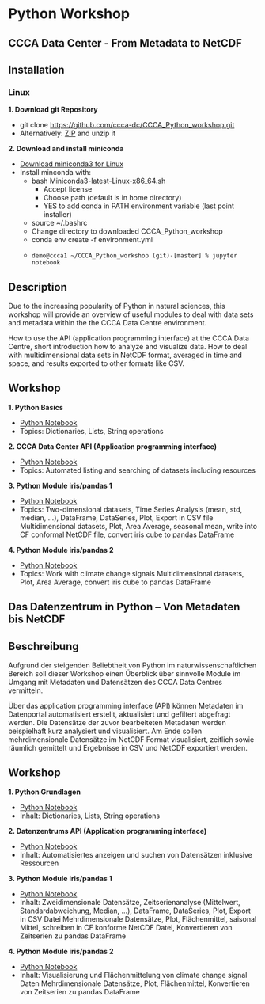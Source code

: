 # Python Workshop 
## CCCA Data Center - From Metadata to NetCDF

## Installation

### Linux

**1. Download git Repository**
- git clone https://github.com/ccca-dc/CCCA_Python_workshop.git
- Alternatively: [ZIP](https://github.com/ccca-dc/CCCA_Python_workshop/archive/master.zip) and unzip it

**2. Download and install miniconda**
- [Download miniconda3 for Linux](https://conda.io/miniconda.html)
- Install minconda with:
    * bash Miniconda3-latest-Linux-x86_64.sh
      - Accept license
      - Choose path (default is in home directory)
      - YES to add conda in PATH environment variable (last point installer)
  * source ~/.bashrc
  * Change directory to downloaded CCCA\_Python\_workshop
  * conda env create -f environment.yml
  * ```console
    demo@ccca1 ~/CCCA_Python_workshop (git)-[master] % jupyter notebook
    ```

## Description
Due to the increasing popularity of Python in natural sciences, this workshop
will provide an overview of useful modules to deal with data sets and metadata
within the the CCCA Data Centre environment.

How to use the API (application programming interface) at the CCCA Data Centre,
short introduction how to analyze and visualize data. How to deal with
multidimensional data sets in NetCDF format, averaged in time and space, and
results exported to other formats like CSV.

## Workshop
**1. Python Basics**
- [Python Notebook](https://nbviewer.jupyter.org/github/ccca-dc/CCCA_Python_workshop/blob/master/01_python-basics.ipynb)
- Topics: Dictionaries, Lists, String operations

**2. CCCA Data Center API (Application programming interface)**
- [Python Notebook](https://nbviewer.jupyter.org/github/ccca-dc/CCCA_Python_workshop/blob/master/02_ckan-api.ipynb)
- Topics: Automated listing and searching of datasets including resources

**3. Python Module iris/pandas 1**
- [Python Notebook](https://nbviewer.jupyter.org/github/ccca-dc/CCCA_Python_workshop/blob/master/03_iris_pandas.ipynb)
- Topics: Two-dimensional datasets, Time Series Analysis (mean, std, median, ...), DataFrame, DataSeries, Plot, Export in CSV file
Multidimensional datasets, Plot, Area Average, seasonal mean, write into CF conformal NetCDF file, convert iris cube to pandas DataFrame

**4. Python Module iris/pandas 2**
- [Python Notebook](https://nbviewer.jupyter.org/github/ccca-dc/CCCA_Python_workshop/blob/master/04_climate_change_signal.ipynb)
- Topics: Work with climate change signals
Multidimensional datasets, Plot, Area Average, convert iris cube to pandas DataFrame


## Das Datenzentrum in Python – Von Metadaten bis NetCDF

## Beschreibung
Aufgrund der steigenden Beliebtheit von Python im naturwissenschaftlichen
Bereich soll dieser Workshop einen Überblick über sinnvolle Module im Umgang mit
Metadaten und Datensätzen des CCCA Data Centres vermitteln.

Über das application programming interface (API) können Metadaten im Datenportal
automatisiert erstellt, aktualisiert und gefiltert abgefragt werden. Die
Datensätze der zuvor bearbeiteten Metadaten werden beispielhaft kurz analysiert
und visualisiert. Am Ende sollen mehrdimensionale Datensätze im NetCDF Format
visualisiert, zeitlich sowie räumlich gemittelt und Ergebnisse in CSV und NetCDF
exportiert werden.

## Workshop
**1. Python Grundlagen**
- [Python Notebook](https://nbviewer.jupyter.org/github/ccca-dc/CCCA_Python_workshop/blob/master/01_python-basics.ipynb)
- Inhalt: Dictionaries, Lists, String operations

**2. Datenzentrums API (Application programming interface)**
- [Python Notebook](https://nbviewer.jupyter.org/github/ccca-dc/CCCA_Python_workshop/blob/master/02_ckan-api.ipynb)
- Inhalt: Automatisiertes anzeigen und suchen von Datensätzen inklusive Ressourcen

**3. Python Module iris/pandas 1**
- [Python Notebook](https://nbviewer.jupyter.org/github/ccca-dc/CCCA_Python_workshop/blob/master/03_iris_pandas.ipynb)
- Inhalt: Zweidimensionale Datensätze, Zeitserienanalyse (Mittelwert, Standardabweichung, Median, ...), DataFrame, DataSeries, Plot, Export in CSV Datei
Mehrdimensionale Datensätze, Plot, Flächenmittel, saisonal Mittel, schreiben in CF konforme NetCDF Datei, Konvertieren von Zeitserien zu pandas DataFrame

**4. Python Module iris/pandas 2**
- [Python Notebook](https://nbviewer.jupyter.org/github/ccca-dc/CCCA_Python_workshop/blob/master/04_climate_change_signal.ipynb)
- Inhalt: Visualisierung und Flächenmittelung von climate change signal Daten
Mehrdimensionale Datensätze, Plot, Flächenmittel, Konvertieren von Zeitserien zu pandas DataFrame

